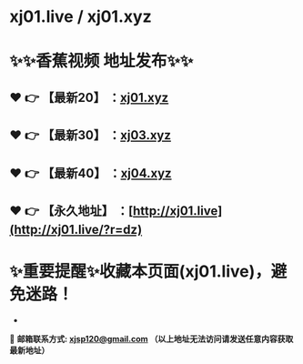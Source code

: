 # xj01.live / xj01.xyz
:sparkles::sparkles:香蕉视频 地址发布:sparkles::sparkles:
==
:heart: :point_right: 【最新20】 ：[xj01.xyz](http://xj01.xyz)
------
:heart: :point_right: 【最新30】 ：[xj03.xyz](http://xj03.xyz)
------
:heart: :point_right: 【最新40】 ：[xj04.xyz](http://xj04.xyz)
------
:heart: :point_right: 【永久地址】 ：[http://xj01.live](http://xj01.live/?r=dz)
------
:sparkles:重要提醒:sparkles:收藏本页面(xj01.live)，避免迷路！
==

-

:e-mail: __邮箱联系方式: <xjsp120@gmail.com> （以上地址无法访问请发送任意内容获取最新地址）__
